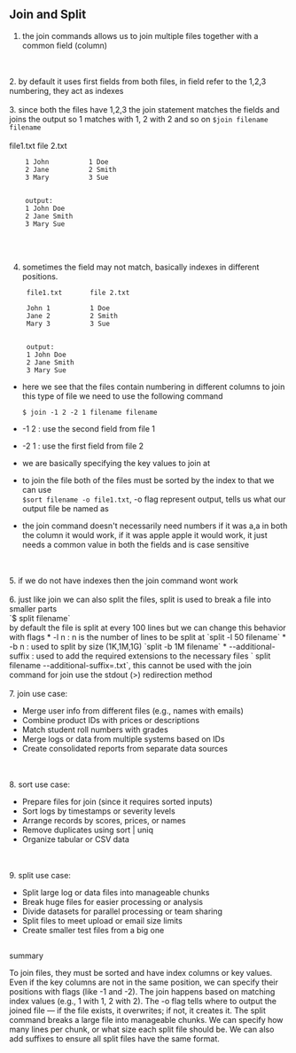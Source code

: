 ## Join and Split

1. the join commands allows us to join multiple files together with a common field (column)
<br>
<br>
2. by default it uses first fields from both files, in field refer to the 1,2,3 numbering, they act as indexes
<br>
<br>
3. since both the files have 1,2,3 the join statement matches the fields and joins the output so 1 matches with 1, 2 with 2 and so on
<code>$join filename filename</code>
<br>
<br>
        file1.txt       file 2.txt

        1 John          1 Doe
        2 Jane          2 Smith
        3 Mary          3 Sue
        

        output:
        1 John Doe
        2 Jane Smith
        3 Mary Sue

<br>
<br>

4. sometimes the field may not match, basically indexes in different positions.

        file1.txt       file 2.txt

        John 1          1 Doe
        Jane 2          2 Smith
        Mary 3          3 Sue
        

        output:
        1 John Doe
        2 Jane Smith
        3 Mary Sue

  * here we see that the files contain numbering in different columns to join this type of file we need to use the following command

	`$ join -1 2 -2 1 filename filename`

* -1 2 : use the second field from file 1
* -2 1 : use the first field from file 2
* we are basically specifying the key values to join at
* to join the file both of the files must be sorted by the index to that we can use 
    <br>
    `$sort filename -o file1.txt`, -o flag represent output, tells us what our output file be named as
* the join command doesn't necessarily need numbers if it was a,a in both the column it would work, if it was apple apple it would work, it just needs a common value in both the fields and is case sensitive
<br>
<br>
5. if we do not have indexes then the join command wont work
<br>
<br>
6. just like join we can also split the files, split is used to break a file into smaller parts
<br>
`$ split filename`
<br>
by default the file is split at every 100 lines but we can change this behavior with flags
    * -l n : n is the number of lines to be split at `split -l 50 filename`
    * -b n : used to split by size (1K,1M,1G) `split -b 1M filename`
    * --additional-suffix : used to add the required extensions to the necessary files ` split filename --additional-suffix=.txt`, this cannot be used with the join command for join use the stdout (>) redirection method
<br>
<br>
7. join use case:

* Merge user info from different files (e.g., names with emails)
* Combine product IDs with prices or descriptions
* Match student roll numbers with grades
* Merge logs or data from multiple systems based on IDs
* Create consolidated reports from separate data sources
<br>
<br>
8. sort use case:

* Prepare files for join (since it requires sorted inputs)
* Sort logs by timestamps or severity levels
* Arrange records by scores, prices, or names
* Remove duplicates using sort | uniq
* Organize tabular or CSV data
<br>
<br>
9. split use case:

* Split large log or data files into manageable chunks
* Break huge files for easier processing or analysis
* Divide datasets for parallel processing or team sharing
* Split files to meet upload or email size limits
* Create smaller test files from a big one



##
summary



To join files, they must be sorted and have index columns or key values. Even if the key columns are not in the same position, we can specify their positions with flags (like -1 and -2). The join happens based on matching index values (e.g., 1 with 1, 2 with 2). The -o flag tells where to output the joined file — if the file exists, it overwrites; if not, it creates it. The split command breaks a large file into manageable chunks. We can specify how many lines per chunk, or what size each split file should be. We can also add suffixes to ensure all split files have the same format.